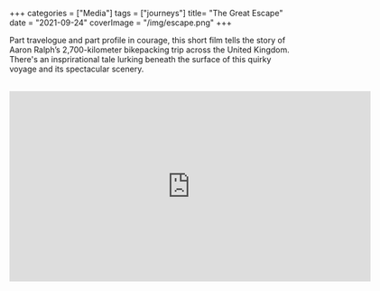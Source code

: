 +++
categories = ["Media"]
tags = ["journeys"]
title= "The Great Escape"
date = "2021-09-24"
coverImage = "/img/escape.png"
+++

Part travelogue and part profile in courage, this short film tells the story of Aaron Ralph’s 2,700-kilometer bikepacking trip across the United Kingdom. There's an insprirational tale lurking beneath the surface of this quirky voyage and its spectacular scenery.

<!--more-->

<br>

<iframe title="vimeo-player" src="https://player.vimeo.com/video/596777574?h=76de43aee5" width="640" height="337" frameborder="0" allowfullscreen></iframe>
